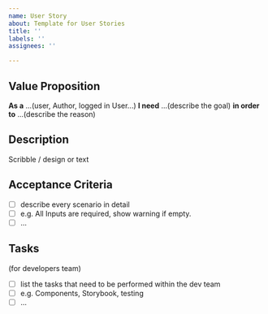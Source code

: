 ```yaml
---
name: User Story
about: Template for User Stories
title: ''
labels: ''
assignees: ''

---
```


## Value Proposition

**As a** ...(user, Author, logged in User...)
**I need** ...(describe the goal)
**in order to** ...(describe the reason)

## Description

Scribble / design or text

## Acceptance Criteria

- [ ] describe every scenario in detail
- [ ] e.g. All Inputs are required, show warning if empty.
- [ ] ...

## Tasks

(for developers team)

- [ ] list the tasks that need to be performed within the dev team
- [ ] e.g. Components, Storybook, testing
- [ ] ...
